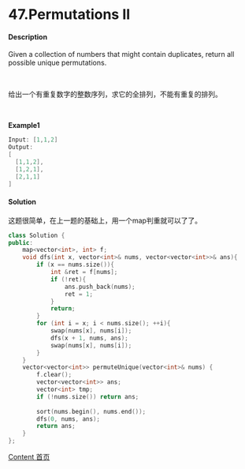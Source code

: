 # 47.Permutations II

#### Description

Given a collection of numbers that might contain duplicates, return all possible unique permutations.

<br>

给出一个有重复数字的整数序列，求它的全排列，不能有重复的排列。

<br>

**Example1**


```c++
Input: [1,1,2]
Output:
[
  [1,1,2],
  [1,2,1],
  [2,1,1]
]
```



#### Solution

这题很简单，在上一题的基础上，用一个map判重就可以了了。

```c++
class Solution {
public:
    map<vector<int>, int> f;
    void dfs(int x, vector<int>& nums, vector<vector<int>>& ans){
        if (x == nums.size()){
            int &ret = f[nums];
            if (!ret){
                ans.push_back(nums);
                ret = 1;
            }
            return;
        }
        for (int i = x; i < nums.size(); ++i){
            swap(nums[x], nums[i]);
            dfs(x + 1, nums, ans);
            swap(nums[x], nums[i]);
        }
    }
    vector<vector<int>> permuteUnique(vector<int>& nums) {
        f.clear();
        vector<vector<int>> ans;
        vector<int> tmp;
        if (!nums.size()) return ans;
        
        sort(nums.begin(), nums.end());
        dfs(0, nums, ans);
        return ans;
    }
};
```



[Content   首页](../README.md)

